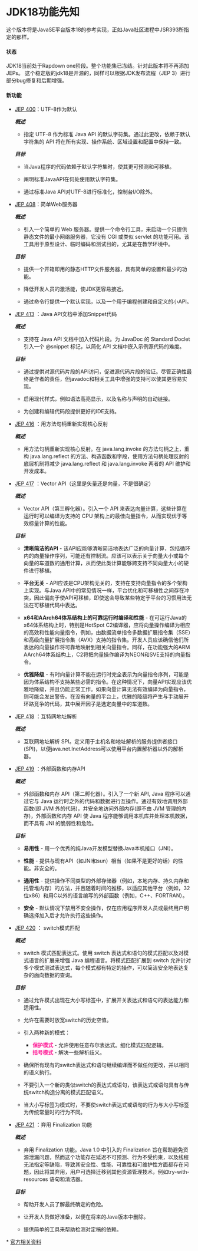 JDK18功能先知
===========
这个版本将是JavaSE平台版本18的参考实现，正如Java社区进程中JSR393所指定的那样。

#### 状态

JDK18当前处于Rapdown one阶段。整个功能集已冻结。针对此版本将不再添加JEPs。
这个稳定版的jdk18是开源的，同样可以根据JDK发布流程（JEP 3）进行部分bug修复和后期增强。

#### 新功能

* [JEP 400](https://openjdk.java.net/jeps/400)：UTF-8作为默认
	
	***概述***
	
	* 指定 UTF-8 作为标准 Java API 的默认字符集。通过此更改，依赖于默认字符集的 API 将在所有实现、操作系统、区域设置和配置中保持一致。
	
	***目标***
	
	* 当Java程序的代码依赖于默认字符集时，使其更可预测和可移植。
	
	* 阐明标准JavaAPI在何处使用默认字符集。
	
	* 通过标准Java API对UTF-8进行标准化，控制台I/O除外。



* [JEP 408](https://openjdk.java.net/jeps/408)：简单Web服务器

	***概述***
	
	* 引入一个简单的 Web 服务器。提供一个命令行工具，来启动一个只提供静态文件的最小网络服务器，它没有 CGI 或类似 servlet 的功能可用。该工具用于原型设计、临时编码和测试目的，尤其是在教学环境中。

	***目标***
	
	* 提供一个开箱即用的静态HTTP文件服务器，具有简单的设置和最少的功能。
	
	* 降低开发人员的激活能，使JDK更容易接近。

	* 通过命令行提供一个默认实现，以及一个用于编程创建和自定义的小API。
	
* [JEP 413](https://openjdk.java.net/jeps/413) ：Java API文档中添加Snippet代码
	
	***概述***	
	
	* 支持在 Java API 文档中加入代码片段。为 JavaDoc 的 Standard Doclet 引入一个 @snippet 标记，以简化 API 文档中嵌入示例源代码的难度。
	
	***目标***
	
	* 通过提供对源代码片段的API访问，促进源代码片段的验证。尽管正确性最终是作者的责任，但javadoc和相关工具中增强的支持可以使其更容易实现。

	* 启用现代样式，例如语法高亮显示，以及名称与声明的自动链接。

	* 为创建和编辑代码段提供更好的IDE支持。
	
* [JEP 416](https://openjdk.java.net/jeps/416) ：用方法句柄重新实现核心反射

	***概述***

	* 用方法句柄重新实现核心反射。在 java.lang.invoke 的方法句柄之上，重构  java.lang.reflect 的方法、构造函数和字段，使用方法句柄处理反射的底层机制将减少 java.lang.reflect 和 java.lang.invoke 两者的 API 维护和开发成本。
	
* [JEP 417](https://openjdk.java.net/jeps/417) ：Vector API（这里是矢量还是向量，不是很确定）

	***概述***
	
	* Vector API（第三孵化器）。引入一个 API 来表达向量计算，这些计算在运行时可以编译为支持的 CPU 架构上的最佳向量指令，从而实现优于等效标量计算的性能。

	***目标***
	
	* __清晰简洁的API__ - 该API应能够清晰简洁地表达广泛的向量计算，包括循环内的向量操作序列，可能还有控制流。应该可以表示关于向量大小或每个向量的车道数的通用计算，从而使此类计算能够跨支持不同向量大小的硬件进行移植。

	* __平台无关__ - API应该是CPU架构无关的，支持在支持向量指令的多个架构上实现。与Java API中的常见情况一样，平台优化和可移植性之间存在冲突，因此偏向于使API可移植，即使这会导致某些特定于平台的习惯用法无法在可移植代码中表达。

	* __x64和AArch64体系结构上的可靠运行时编译和性能__ - 在可运行Java的x64体系结构上时，特别是HotSpot C2编译器，应将向量操作编译为相应的高效和性能向量指令，例如，由数据流单指令多数据扩展指令集（SSE）和高级向量扩展指令集（AVX）支持的指令集。开发人员应该确信他们所表达的向量操作将可靠地映射到相关向量指令。同样，在功能强大的ARM AArch64体系结构上，C2将把向量操作编译为NEON和SVE支持的向量指令。

	* __优雅降级__ - 有时向量计算不能在运行时完全表示为向量指令序列，可能是因为体系结构不支持某些必需的指令。在这种情况下，向量API实现应该优雅地降级，并且仍能正常工作。如果向量计算无法有效编译为向量指令，则可能会发出警告。在没有向量的平台上，优雅的降级将产生与手动展开环路竞争的代码，其中展开因子是选定向量中的车道数。

	
* [JEP 418](https://openjdk.java.net/jeps/418) ：互特网地址解析

	***概述***
	
	* 互联网地址解析 SPI。定义用于主机名和地址解析的服务提供者接口 (SPI)，以便java.net.InetAddress可以使用平台内置解析器以外的解析器。
	
* [JEP 419](https://openjdk.java.net/jeps/419) ：外部函数和内存API
	
	***概述***
	
	* 外部函数和内存 API（第二孵化器）。引入了一个新 API, Java 程序可以通过它与 Java 运行时之外的代码和数据进行互操作。通过有效地调用外部函数(即 JVM 外的代码)，并安全地访问外部内存(即不由 JVM 管理的内存)，外部函数和内存 API 使 Java 程序能够调用本机库并处理本机数据，而不具有 JNI 的脆弱性和危险。

	***目标***

	* __易用性__ - 用一个优秀的纯Java开发模型替换Java本机接口（JNI）。

	* __性能__ - 提供与现有API（如JNI和sun）相当（如果不是更好的话）的性能。非安全的。

	* __通用性__ - 提供操作不同类型的外部存储器（例如，本地内存、持久内存和托管堆内存）的方法，并且随着时间的推移，以适应其他平台（例如，32位x86）和用C以外的语言编写的外部函数（例如，C++、FORTRAN）。

	* __安全__ - 默认情况下禁用不安全操作，仅在应用程序开发人员或最终用户明确选择加入后才允许执行这些操作。
	
* [JEP 420](https://openjdk.java.net/jeps/420) ： switch模式匹配

	***概述***
	
	* switch 模式匹配表达式。使用 switch 表达式和语句的模式匹配以及对模式语言的扩展来增强 Java 编程语言。将模式匹配扩展到 switch 允许针对多个模式测试表达式，每个模式都有特定的操作，可以简洁安全地表达复杂的面向数据的查询。

	***目标***
	
	* 通过允许模式出现在大小写标签中，扩展开关表达式和语句的表达能力和适用性。

	* 允许在需要时放宽switch的历史空值。

	* 引入两种新的模式：
	
		* <font color=deeppink>__保护模式__</font> - 允许使用任意布尔表达式。细化模式匹配逻辑。
		* <font color=deeppink>__括号模式__</font> - 解决一些解析歧义。

	* 确保所有现有的switch表达式和语句继续编译而不做任何更改，并以相同的语义执行。

	* 不要引入一个新的类似switch的表达式或语句，该表达式或语句具有与传统switch构造分离的模式匹配语义。

	* 当大小写标签为模式时，不要使switch表达式或语句的行为与大小写标签为传统常量时的行为不同。

* [JEP 421](https://openjdk.java.net/jeps/421) ：弃用 Finalization 功能
	
	***概述***
	
	* 弃用 Finalization 功能。Java 1.0 中引入的 Finalization 旨在帮助避免资源泄漏问题，然而这个功能存在延迟不可预测、行为不受约束，以及线程无法指定等缺陷，导致其安全性、性能、可靠性和可维护性方面都存在问题，因此将其弃用，用户可选择迁移到其他资源管理技术，例如try-with-resources 语句和清洁器。

	***目标***
	
	* 帮助开发人员了解最终确定的危险。
	
	* 让开发人员做好准备，以便在将来的Java版本中删除。
	
	* 提供简单的工具来帮助检测对定稿的依赖。

\* [官方相关资料](https://openjdk.java.net/projects/jdk/18/)